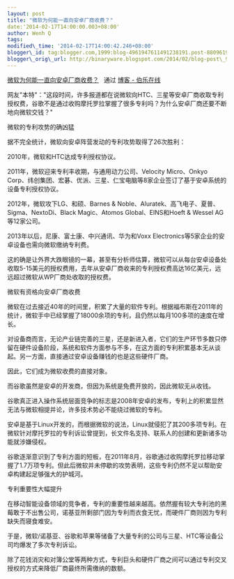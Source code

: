 ```yaml
--- 
layout: post 
title: "微软为何能一直向安卓厂商收费？" 
date:'2014-02-17T14:00:00.003+08:00' 
author: Wenh Q
tags:
modified\_time: '2014-02-17T14:00:42.246+08:00' 
blogger\_id: tag:blogger.com,1999:blog-4961947611491238191.post-8809619925333748575
blogger\_orig\_url: http://binaryware.blogspot.com/2014/02/blog-post\_9899.html
---
```

[微软为何能一直向安卓厂商收费？](http://blog.jobbole.com/59626/)   通过
[博客 - 伯乐在线](http://blog.jobbole.com/)





网友"本特"："这段时间，许多报道都在说微软向HTC、三星等安卓厂商收取专利授权费，谷歌不是通过收购摩托罗拉掌握了很多专利吗？为什么安卓厂商还要不断地向微软交钱？"

微软的专利攻势的确凶猛



据不完全统计，微软向安卓阵营发动的专利攻势取得了26次胜利：



2010年，微软和HTC达成专利授权协议。



2011年，微软迎来专利丰收期，与通用动力公司、Velocity Micro、Onkyo
Corp、纬创集团、宏碁、优派、三星、仁宝电脑等8家企业签订了基于安卓系统的设备专利授权协议。



2012年，微软攻下LG、和硕、Barnes &
Noble、Aluratek、高飞电子、夏普、Sigma、NextoDi、Black Magic、Atomos
Global、EINS和Hoeft & Wessel AG等12家公司。



2013年以后，尼康、富士康、中兴通讯、华为和Voxx
Electronics等5家企业的安卓设备也需向微软缴纳专利费。



这的确是让外界大跌眼镜的一幕，甚至有分析师估算，微软可以从每台安卓设备处收取5-15美元的授权费用，去年从安卓厂商收来的专利授权费高达16亿美元，远远超过微软从WP厂商处收取的授权费。

微软有资格向安卓厂商收费



微软在过去接近40年的时间里，积累了大量的软件专利。根据福布斯在2011年的统计，微软手中已经掌握了18000余项的专利，且仍然以每月100多项的速度在增长。



对设备商而言，无论产业链完善的三星，还是新进入者，它们的生产环节多数只停留在硬件设备阶段，系统和软件方面参与不多，在这方面的专利积累基本无从谈起。另一方面，直接通过安卓设备赚钱的也是这些硬件厂商。



因此，它们成为微软收费的直接对象。



而谷歌虽然是安卓的开发商，但因为系统是免费开放的，因此微软无从收钱。



谷歌真正进入操作系统层面竞争的标志是2008年安卓的发布，专利上的积累显然无法与微软相提并论，许多技术势必不能绕过微软的专利。



安卓是基于Linux开发的，而根据微软的说法，Linux就侵犯了其200多项专利。在微软针对摩托罗拉的专利诉讼曾提到，长文件名支持、联系人的创建和更新诸多功能就涉嫌侵权。



谷歌逐渐意识到了专利方面的短板，在2011年8月，谷歌通过收购摩托罗拉移动掌握了1.7万项专利。但此后微软并未停歇的攻势表明，这些专利仍然不足以帮助安卓构建起足够强大的护城河。

专利重要性大幅提升



在移动智能设备领域的竞争者，专利的重要性越来越高。依然握有较大专利池的黑莓敢于不出售公司，诺基亚所剩部门因为专利而衣食无忧，而硬件厂商则因为专利缺失而寝食难安。



于是，微软/诺基亚、谷歌和苹果等储备了大量专利的公司与三星、HTC等设备公司均爆发了多次专利诉讼。



除了花钱消灾和对簿公堂等两种方式，专利巨头和硬件厂商之间可以通过专利交叉授权的方式来降低厂商最终所需缴纳的数额。
